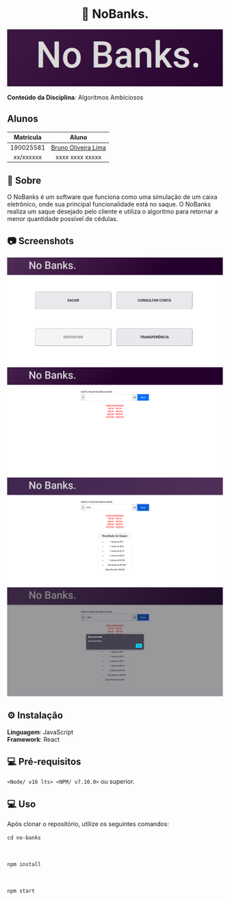 <h1 align="center">🏦 NoBanks.</h1>

<p align="center">
    <img src="./no-banks/public/assets/NoBanks_logo.png">
</p>

**Conteúdo da Disciplina**: Algoritmos Ambiciosos<br>

## Alunos

| Matrícula |                        Aluno                        |
| :-------: | :-------------------------------------------------: |
| 190025581 | [Bruno Oliveira Lima](https://github.com/eng-Bruno) |
| xx/xxxxxx |                   xxxx xxxx xxxxx                   |

## 📄 Sobre 
O NoBanks é um software que funciona como uma simulação de um caixa eletrônico, onde sua principal funcionalidade está no saque. O NoBanks realiza um saque desejado pelo cliente e utiliza o algoritmo para retornar a menor quantidade possível de cédulas.

## 📷 Screenshots

![NoBaks1](/no-banks/public/assets/NoBanks1.png)
![NoBaks2](/no-banks/public/assets/NoBanks2.png)
![NoBaks3](/no-banks/public/assets/NoBanks3.png)
![NoBaks4](/no-banks/public/assets/NoBanks4.png)

## ⚙️ Instalação 
**Linguagem**: JavaScript<br>
**Framework**: React<br>

## 💻 Pré-requisitos

`<Node/ v16 lts> <NPM/ v7.10.0>`  ou superior.

## 💻 Uso 
Após clonar o repositório, utilize os seguintes comandos:
<br>

```cd no-banks```

<br>

```npm install``` 

<br>

```npm start```




